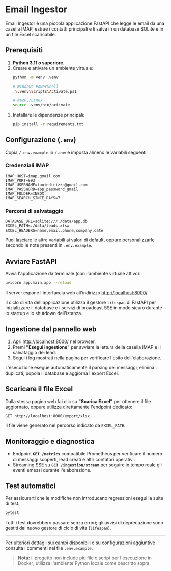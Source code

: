 # Email Ingestor

Email Ingestor è una piccola applicazione FastAPI che legge le email da una casella IMAP, estrae i contatti principali e li salva in un database SQLite e in un file Excel scaricabile.

## Prerequisiti

1. **Python 3.11 o superiore.**
2. Creare e attivare un ambiente virtuale:
   ```bash
   python -m venv .venv

   # Windows PowerShell
   .\.venv\Scripts\Activate.ps1

   # macOS/Linux
   source .venv/bin/activate
   ```
3. Installare le dipendenze principali:
   ```bash
   pip install -r requirements.txt
   ```

## Configurazione (`.env`)

Copia `/.env.example` in `/.env` e imposta almeno le variabili seguenti.

### Credenziali IMAP
```env
IMAP_HOST=imap.gmail.com
IMAP_PORT=993
IMAP_USERNAME=tuoindirizzo@gmail.com
IMAP_PASSWORD=app_password_gmail
IMAP_FOLDER=INBOX
IMAP_SEARCH_SINCE_DAYS=7
```

### Percorsi di salvataggio
```env
DATABASE_URL=sqlite:///./data/app.db
EXCEL_PATH=./data/leads.xlsx
EXCEL_HEADERS=name,email,phone,company,date
```

Puoi lasciare le altre variabili ai valori di default, oppure personalizzarle secondo le note presenti in `.env.example`.

## Avviare FastAPI

Avvia l'applicazione da terminale (con l'ambiente virtuale attivo):
```bash
uvicorn app.main:app --reload
```
Il server espone l'interfaccia web all'indirizzo <http://localhost:8000/>.

Il ciclo di vita dell'applicazione utilizza il gestore `lifespan` di FastAPI per
inizializzare il database e i servizi di broadcast SSE in modo sicuro durante
lo startup e lo shutdown dell'istanza.

## Ingestione dal pannello web

1. Apri <http://localhost:8000/> nel browser.
2. Premi **"Esegui ingestione"** per avviare la lettura della casella IMAP e il salvataggio dei lead.
3. Segui i log mostrati nella pagina per verificare l'esito dell'elaborazione.

L'esecuzione esegue automaticamente il parsing dei messaggi, elimina i duplicati, popola il database e aggiorna l'export Excel.

## Scaricare il file Excel

Dalla stessa pagina web fai clic su **"Scarica Excel"** per ottenere il file aggiornato, oppure utilizza direttamente l'endpoint dedicato:
```text
GET http://localhost:8000/export/xlsx
```

Il file viene generato nel percorso indicato da `EXCEL_PATH`.

## Monitoraggio e diagnostica

* Endpoint **`GET /metrics`** compatibile Prometheus per verificare il numero di
  messaggi scoperti, lead creati e altri contatori operativi.
* Streaming SSE su **`GET /ingestion/stream`** per seguire in tempo reale gli
  eventi emessi durante l'elaborazione.

## Test automatici

Per assicurarti che le modifiche non introducano regressioni esegui la suite di
test:

```bash
pytest
```

Tutti i test dovrebbero passare senza errori; gli avvisi di deprecazione sono
gestiti dal nuovo gestore di ciclo di vita (`lifespan`).

---

Per ulteriori dettagli sui campi disponibili o su configurazioni aggiuntive consulta i commenti nel file `.env.example`.

> **Nota:** il progetto non include più file o script per l'esecuzione in Docker; utilizza l'ambiente Python locale come descritto sopra.
